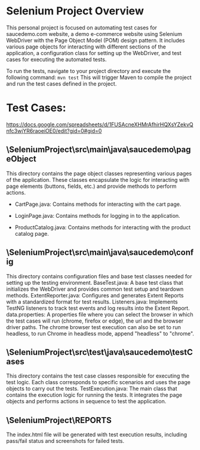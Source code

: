 # Selenium Project Overview

This personal project is focused on automating test cases for saucedemo.com website, a demo e-commerce website using Selenium WebDriver with the Page Object Model (POM) design pattern. It includes various page objects for interacting with different sections of the application, a configuration class for setting up the WebDriver, and test cases for executing the automated tests.

To run the tests, navigate to your project directory and execute the following command:
	```mvn test```
 This will trigger Maven to compile the project and run the test cases defined in the project.

# Test Cases:
https://docs.google.com/spreadsheets/d/1FUSAcneXHMrAfhirHQXsYZekvQnfc3wjYR6raoeiOE0/edit?gid=0#gid=0

## \SeleniumProject\src\main\java\saucedemo\pageObject
This directory contains the page object classes representing various pages of the application. These classes encapsulate the logic for interacting with page elements (buttons, fields, etc.) and provide methods to perform actions.

* CartPage.java: Contains methods for interacting with the cart page.

* LoginPage.java: Contains methods for logging in to the application.

* ProductCatalog.java: Contains methods for interacting with the product catalog page.

## \SeleniumProject\src\main\java\saucedemo\config
This directory contains configuration files and base test classes needed for setting up the testing environment.
BaseTest.java: A base test class that initializes the WebDriver and provides common test setup and teardown methods.
ExtentReporter.java: Configures and generates Extent Reports with a standardized format for test results. 
Listeners.java: Implements TestNG listeners to track test events and log results into the Extent Report.	
data.properties: A properties file where you can select the browser in which the test cases will run (chrome, firefox or edge), the url and the browser driver paths. The chrome browser test execution can also be set to run headless, to run Chrome in headless mode, append "headless" to "chrome".

## \SeleniumProject\src\test\java\saucedemo\testCases
This directory contains the test case classes responsible for executing the test logic. Each class corresponds to specific scenarios and uses the page objects to carry out the tests.
TestExecution.java: The main class that contains the execution logic for running the tests. It integrates the page objects and performs actions in sequence to test the application.

## \SeleniumProject\REPORTS
The index.html file will be generated with test execution results, including pass/fail status and screenshots for failed tests.